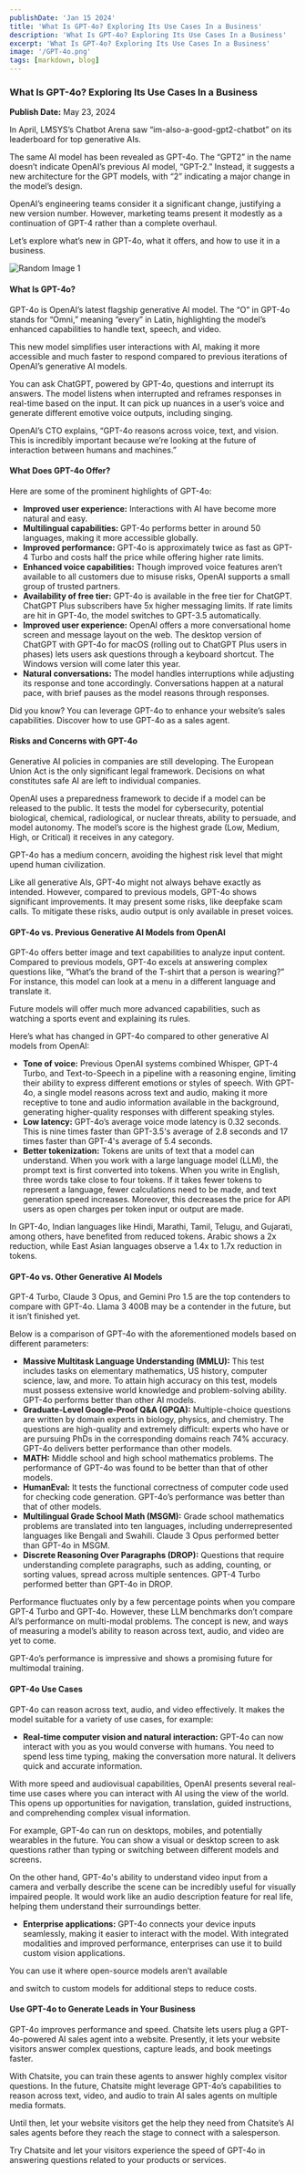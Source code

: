 ```yaml
---
publishDate: 'Jan 15 2024'
title: 'What Is GPT-4o? Exploring Its Use Cases In a Business'
description: 'What Is GPT-4o? Exploring Its Use Cases In a Business'
excerpt: 'What Is GPT-4o? Exploring Its Use Cases In a Business'
image: '/GPT-4o.png'
tags: [markdown, blog]
---
```


### What Is GPT-4o? Exploring Its Use Cases In a Business

**Publish Date:** May 23, 2024

In April, LMSYS’s Chatbot Arena saw “im-also-a-good-gpt2-chatbot” on its leaderboard for top generative AIs.

The same AI model has been revealed as GPT-4o. The “GPT2” in the name doesn’t indicate OpenAI’s previous AI model, “GPT-2.” Instead, it suggests a new architecture for the GPT models, with “2” indicating a major change in the model’s design.

OpenAI’s engineering teams consider it a significant change, justifying a new version number. However, marketing teams present it modestly as a continuation of GPT-4 rather than a complete overhaul.

Let’s explore what’s new in GPT-4o, what it offers, and how to use it in a business.

![Random Image 1](GPT-4o.png)

#### What Is GPT-4o?

GPT-4o is OpenAI’s latest flagship generative AI model. The “O” in GPT-4o stands for “Omni,” meaning “every” in Latin, highlighting the model’s enhanced capabilities to handle text, speech, and video.

This new model simplifies user interactions with AI, making it more accessible and much faster to respond compared to previous iterations of OpenAI’s generative AI models.

You can ask ChatGPT, powered by GPT-4o, questions and interrupt its answers. The model listens when interrupted and reframes responses in real-time based on the input. It can pick up nuances in a user’s voice and generate different emotive voice outputs, including singing.

OpenAI’s CTO explains, “GPT-4o reasons across voice, text, and vision. This is incredibly important because we’re looking at the future of interaction between humans and machines.”

#### What Does GPT-4o Offer?

Here are some of the prominent highlights of GPT-4o:

- **Improved user experience:** Interactions with AI have become more natural and easy.
- **Multilingual capabilities:** GPT-4o performs better in around 50 languages, making it more accessible globally.
- **Improved performance:** GPT-4o is approximately twice as fast as GPT-4 Turbo and costs half the price while offering higher rate limits.
- **Enhanced voice capabilities:** Though improved voice features aren’t available to all customers due to misuse risks, OpenAI supports a small group of trusted partners.
- **Availability of free tier:** GPT-4o is available in the free tier for ChatGPT. ChatGPT Plus subscribers have 5x higher messaging limits. If rate limits are hit in GPT-4o, the model switches to GPT-3.5 automatically.
- **Improved user experience:** OpenAI offers a more conversational home screen and message layout on the web. The desktop version of ChatGPT with GPT-4o for macOS (rolling out to ChatGPT Plus users in phases) lets users ask questions through a keyboard shortcut. The Windows version will come later this year.
- **Natural conversations:** The model handles interruptions while adjusting its response and tone accordingly. Conversations happen at a natural pace, with brief pauses as the model reasons through responses.

Did you know? You can leverage GPT-4o to enhance your website’s sales capabilities. Discover how to use GPT-4o as a sales agent.

#### Risks and Concerns with GPT-4o

Generative AI policies in companies are still developing. The European Union Act is the only significant legal framework. Decisions on what constitutes safe AI are left to individual companies.

OpenAI uses a preparedness framework to decide if a model can be released to the public. It tests the model for cybersecurity, potential biological, chemical, radiological, or nuclear threats, ability to persuade, and model autonomy. The model’s score is the highest grade (Low, Medium, High, or Critical) it receives in any category.

GPT-4o has a medium concern, avoiding the highest risk level that might upend human civilization.

Like all generative AIs, GPT-4o might not always behave exactly as intended. However, compared to previous models, GPT-4o shows significant improvements. It may present some risks, like deepfake scam calls. To mitigate these risks, audio output is only available in preset voices.

#### GPT-4o vs. Previous Generative AI Models from OpenAI

GPT-4o offers better image and text capabilities to analyze input content. Compared to previous models, GPT-4o excels at answering complex questions like, “What’s the brand of the T-shirt that a person is wearing?” For instance, this model can look at a menu in a different language and translate it.

Future models will offer much more advanced capabilities, such as watching a sports event and explaining its rules.

Here’s what has changed in GPT-4o compared to other generative AI models from OpenAI:

- **Tone of voice:** Previous OpenAI systems combined Whisper, GPT-4 Turbo, and Text-to-Speech in a pipeline with a reasoning engine, limiting their ability to express different emotions or styles of speech. With GPT-4o, a single model reasons across text and audio, making it more receptive to tone and audio information available in the background, generating higher-quality responses with different speaking styles.
- **Low latency:** GPT-4o’s average voice mode latency is 0.32 seconds. This is nine times faster than GPT-3.5's average of 2.8 seconds and 17 times faster than GPT-4's average of 5.4 seconds.
- **Better tokenization:** Tokens are units of text that a model can understand. When you work with a large language model (LLM), the prompt text is first converted into tokens. When you write in English, three words take close to four tokens. If it takes fewer tokens to represent a language, fewer calculations need to be made, and text generation speed increases. Moreover, this decreases the price for API users as open charges per token input or output are made.

In GPT-4o, Indian languages like Hindi, Marathi, Tamil, Telugu, and Gujarati, among others, have benefited from reduced tokens. Arabic shows a 2x reduction, while East Asian languages observe a 1.4x to 1.7x reduction in tokens.

#### GPT-4o vs. Other Generative AI Models

GPT-4 Turbo, Claude 3 Opus, and Gemini Pro 1.5 are the top contenders to compare with GPT-4o. Llama 3 400B may be a contender in the future, but it isn’t finished yet.

Below is a comparison of GPT-4o with the aforementioned models based on different parameters:

- **Massive Multitask Language Understanding (MMLU):** This test includes tasks on elementary mathematics, US history, computer science, law, and more. To attain high accuracy on this test, models must possess extensive world knowledge and problem-solving ability. GPT-4o performs better than other AI models.
- **Graduate-Level Google-Proof Q&A (GPQA):** Multiple-choice questions are written by domain experts in biology, physics, and chemistry. The questions are high-quality and extremely difficult: experts who have or are pursuing PhDs in the corresponding domains reach 74% accuracy. GPT-4o delivers better performance than other models.
- **MATH:** Middle school and high school mathematics problems. The performance of GPT-4o was found to be better than that of other models.
- **HumanEval:** It tests the functional correctness of computer code used for checking code generation. GPT-4o’s performance was better than that of other models.
- **Multilingual Grade School Math (MSGM):** Grade school mathematics problems are translated into ten languages, including underrepresented languages like Bengali and Swahili. Claude 3 Opus performed better than GPT-4o in MSGM.
- **Discrete Reasoning Over Paragraphs (DROP):** Questions that require understanding complete paragraphs, such as adding, counting, or sorting values, spread across multiple sentences. GPT-4 Turbo performed better than GPT-4o in DROP.

Performance fluctuates only by a few percentage points when you compare GPT-4 Turbo and GPT-4o. However, these LLM benchmarks don’t compare AI’s performance on multi-modal problems. The concept is new, and ways of measuring a model’s ability to reason across text, audio, and video are yet to come.

GPT-4o’s performance is impressive and shows a promising future for multimodal training.

#### GPT-4o Use Cases

GPT-4o can reason across text, audio, and video effectively. It makes the model suitable for a variety of use cases, for example:

- **Real-time computer vision and natural interaction:** GPT-4o can now interact with you as you would converse with humans. You need to spend less time typing, making the conversation more natural. It delivers quick and accurate information.  

With more speed and audiovisual capabilities, OpenAI presents several real-time use cases where you can interact with AI using the view of the world. This opens up opportunities for navigation, translation, guided instructions, and comprehending complex visual information.

For example, GPT-4o can run on desktops, mobiles, and potentially wearables in the future. You can show a visual or desktop screen to ask questions rather than typing or switching between different models and screens.

On the other hand, GPT-4o's ability to understand video input from a camera and verbally describe the scene can be incredibly useful for visually impaired people. It would work like an audio description feature for real life, helping them understand their surroundings better.

- **Enterprise applications:** GPT-4o connects your device inputs seamlessly, making it easier to interact with the model. With integrated modalities and improved performance, enterprises can use it to build custom vision applications. 

You can use it where open-source models aren’t available

 and switch to custom models for additional steps to reduce costs.

#### Use GPT-4o to Generate Leads in Your Business

GPT-4o improves performance and speed. Chatsite lets users plug a GPT-4o-powered AI sales agent into a website. Presently, it lets your website visitors answer complex questions, capture leads, and book meetings faster.

With Chatsite, you can train these agents to answer highly complex visitor questions. In the future, Chatsite might leverage GPT-4o’s capabilities to reason across text, video, and audio to train AI sales agents on multiple media formats.

Until then, let your website visitors get the help they need from Chatsite’s AI sales agents before they reach the stage to connect with a salesperson.

Try Chatsite and let your visitors experience the speed of GPT-4o in answering questions related to your products or services.
```